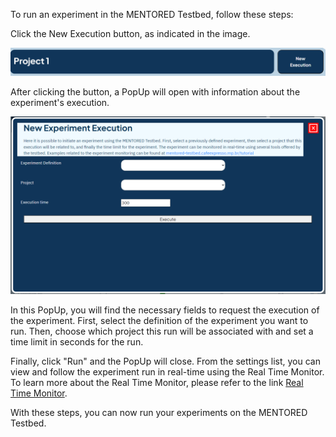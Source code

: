 To run an experiment in the MENTORED Testbed, follow these steps:

Click the New Execution button, as indicated in the image.

![New Execution button](img/experiment-execution-page-new-execution.png "New Execution button")

After clicking the button, a PopUp will open with information about the experiment's execution.

![New Execution PopUp](img/experiment-execution-popup.png "New Execution PopUp")

In this PopUp, you will find the necessary fields to request the execution of the experiment. First, select the definition of the experiment you want to run. Then, choose which project this run will be associated with and set a time limit in seconds for the run.

Finally, click "Run" and the PopUp will close. From the settings list, you can view and follow the experiment run in real-time using the Real Time Monitor. To learn more about the Real Time Monitor, please refer to the link [Real Time Monitor](monitoring.md).

With these steps, you can now run your experiments on the MENTORED Testbed.